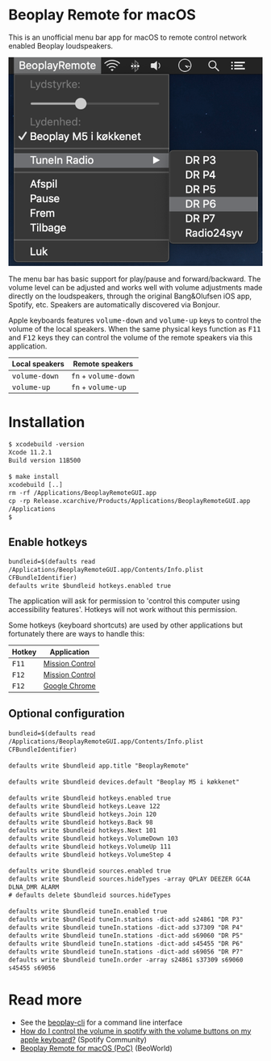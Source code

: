# Beoplay Remote for macOS

This is an unofficial menu bar app for macOS to remote control network enabled Beoplay loudspeakers.

![Screenshot](./screenshot.png)

The menu bar has basic support for play/pause and forward/backward. The volume level can be adjusted and works well with volume adjustments made directly on the loudspeakers, through the original Bang&Olufsen iOS app, Spotify, etc. Speakers are automatically discovered via Bonjour.



Apple keyboards features <kbd>volume-down</kbd> and <kbd>volume-up</kbd> keys to control the volume of the local speakers. When the same physical keys function as <kbd>F11</kbd> and <kbd>F12</kbd> keys they can control the volume of the remote speakers via this application.

| Local speakers           | Remote speakers                        |
| ------------------------ | -------------------------------------- |
| <kbd>volume-down</kbd>   | <kbd>fn</kbd> + <kbd>volume-down</kbd> |
| <kbd>volume-up</kbd>     | <kbd>fn</kbd> + <kbd>volume-up</kbd>   |



# Installation
```
$ xcodebuild -version
Xcode 11.2.1
Build version 11B500

$ make install
xcodebuild [..]
rm -rf /Applications/BeoplayRemoteGUI.app
cp -rp Release.xcarchive/Products/Applications/BeoplayRemoteGUI.app /Applications
$
```

## Enable hotkeys
```
bundleid=$(defaults read /Applications/BeoplayRemoteGUI.app/Contents/Info.plist CFBundleIdentifier)
defaults write $bundleid hotkeys.enabled true
```
The application will ask for permission to 'control this computer using accessibility features'. Hotkeys will not work without this permission.

Some hotkeys (keyboard shortcuts) are used by other applications but fortunately there are ways to handle this:

| Hotkey          | Application                                                             |
| --------------- | ----------------------------------------------------------------------- |
| <kbd>F11</kbd>  | [Mission Control](https://apple.stackexchange.com/a/110528)             |
| <kbd>F12</kbd>  | [Mission Control](https://apple.stackexchange.com/a/110528)             |
| <kbd>F12</kbd>  | [Google Chrome](https://chrome.google.com/webstore/detail/disable-f12/kpfnljnhmfhomajodmlepkcoflmbjiaf) |


## Optional configuration
```
bundleid=$(defaults read /Applications/BeoplayRemoteGUI.app/Contents/Info.plist CFBundleIdentifier)

defaults write $bundleid app.title "BeoplayRemote"

defaults write $bundleid devices.default "Beoplay M5 i køkkenet"

defaults write $bundleid hotkeys.enabled true
defaults write $bundleid hotkeys.Leave 122
defaults write $bundleid hotkeys.Join 120
defaults write $bundleid hotkeys.Back 98
defaults write $bundleid hotkeys.Next 101
defaults write $bundleid hotkeys.VolumeDown 103
defaults write $bundleid hotkeys.VolumeUp 111
defaults write $bundleid hotkeys.VolumeStep 4

defaults write $bundleid sources.enabled true
defaults write $bundleid sources.hideTypes -array QPLAY DEEZER GC4A DLNA_DMR ALARM
# defaults delete $bundleid sources.hideTypes

defaults write $bundleid tuneIn.enabled true
defaults write $bundleid tuneIn.stations -dict-add s24861 "DR P3"
defaults write $bundleid tuneIn.stations -dict-add s37309 "DR P4"
defaults write $bundleid tuneIn.stations -dict-add s69060 "DR P5"
defaults write $bundleid tuneIn.stations -dict-add s45455 "DR P6"
defaults write $bundleid tuneIn.stations -dict-add s69056 "DR P7"
defaults write $bundleid tuneIn.order -array s24861 s37309 s69060 s45455 s69056
```

# Read more
* See the [beoplay-cli](https://github.com/tlk/beoplay-macos-remote-cli) for a command line interface
* [How do I control the volume in spotify with the volume buttons on my apple keyboard?](https://community.spotify.com/t5/Desktop-Mac/How-do-I-control-the-volume-in-spotify-with-the-volume-buttons/m-p/4726068) (Spotify Community)
* [Beoplay Remote for macOS (PoC)](https://forum.beoworld.org/forums/t/37724.aspx) (BeoWorld)
